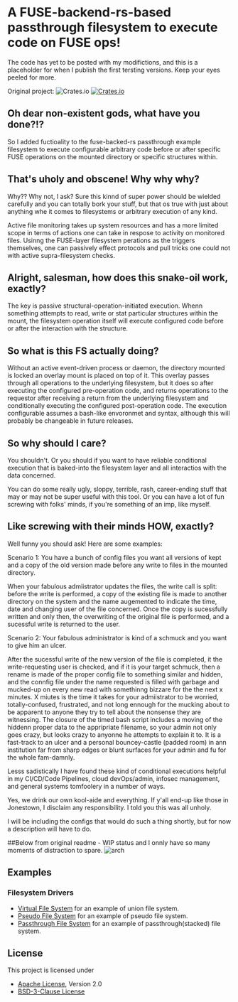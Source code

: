 # A FUSE-backend-rs-based passthrough filesystem to execute code on FUSE ops!

The code has yet to be posted with my modifictions, and this is a placeholder for when I publish the first tersting versions. Keep your eyes peeled for more.

Original project:
![Crates.io](https://img.shields.io/crates/l/fuse-backend-rs)
[![Crates.io](https://img.shields.io/crates/v/fuse-backend-rs)](https://crates.io/crates/fuse-backend-rs)

## Oh dear non-existent gods, what have you done?!?

So I added fuctioality to the fuse-backed-rs passthrough example filesystem to execute configurable arbitrary code before or after specific FUSE operations on the mounted directory or specific structures within.

## That's uholy and obscene! Why why why?

Why?? Why not, I ask? Sure this kinnd of super power should be wielded carefully and you can totally bork your stuff, but that os true with just about anything whe it comes to filesystems or arbitrary execution of any kind. 


Active file monitoring takes up system resources and has a more limited scope in terms of actions one can take in respose to activity on monitored files. Usinng the FUSE-layer filesystem perations as the triggers themselves, one can passively effect protocols and pull tricks one could not with active supra-filesystem checks. 


## Alright, salesman, how does this snake-oil work, exactly?
The key is passive structural-operation-initiated execution. Whenn something attempts to read, write or stat particular structures within the mount, the filesystem operation itself will execute configured code before or after the interaction with the structure.

## So what is this FS actually doing?

Without an active event-driven process or daemon, the directory mounted is locked an overlay mount is placed on top of it. This overlay passes through all operations to the underlying filesystem, but it does so after executing the configured pre-operation code, and returns operations to the requestor after receiving a return from the underlying filesystem and conditionally executing the configured post-operation code. The execution configurable assumes a bash-like envoronmet and syntax, although this will probably be changeable in future releases.

## So why should I care?

You shouldn't. Or you should if you want to have reliable conditional execution that is baked-into the filesystem layer and all interactios with the data concerned.

You can do some really ugly, sloppy, terrible, rash, career-ending stuff that may or may not be super useful with this tool. Or you can have a lot of fun screwing with folks' minds, if you're something of an imp, like myself.

## Like screwing with their minds HOW, exactly?

Well funny you should ask! Here are some examples:

Scenario 1: You have a bunch of config files you want all versions of kept and a copy of the old version made before any write to files in the mounted directory.

When your fabulous admiistrator updates the files, the write call is split: before the write is performed, a copy of the existing file is made to another directory on the system and the name augemented to indicate the time, date and changing user of the file concerned. Once the copy is sucessfully written and only then, the overwriting of the original file is performed, and a sucessful write is returned to the user.

Scenario 2: Your fabulous administrator is kind of a schmuck and you want to give him an ulcer.

After the sucessful write of the new version of the file is completed, it the write-requesting user is checked, and if it is your target schmuck, then a rename is made of the proper config file to something similar and hidden, and the connfig file under the name requested is filled with garbage and  mucked-up on every new read with somethinng bizzare for the the next x minutes. X miutes is the time it takes for your admiistrator to be worried, totally-confused, frustrated, and not long ennough for the mucking about to be apparent to anyone they try to tell about the nonsense they are witnessing. The closure of the timed bash script includes a moving of the hiddenn proper data to the appripriate filename, so your admin not only goes crazy, but looks crazy to anyonne he attempts to explain it to. It is a fast-track to an ulcer and a personal bouncey-castle (padded room) in ann institution far from sharp edges or blunt surfaces for your admin and fu for the whole fam-damnly.

Lesss sadistically I have found these kind of conditional executions helpful in my CI/CD/Code Pipelines, cloud devOps/admin, infosec management, and general systems tomfoolery in a number of ways. 

Yes, we drink our own kool-aide and everything. If y'all end-up like those in Jonestown, I disclaim any responsibility. I told you this was all unholy. 

I will be including the configs that would do such a thing  shortly, but for now a description will have to do.

##Below from original readme - WIP status and I onnly have so many moments of distraction to spare.
![arch](docs/images/fuse-backend-architecture.svg)

## Examples

### Filesystem Drivers
- [Virtual File System](https://github.com/cloud-hypervisor/fuse-backend-rs/tree/master/src/api/vfs)
  for an example of union file system.
- [Pseudo File System](https://github.com/cloud-hypervisor/fuse-backend-rs/blob/master/src/api/pseudo_fs.rs)
  for an example of pseudo file system.
- [Passthrough File System](https://github.com/cloud-hypervisor/fuse-backend-rs/tree/master/src/passthrough)
  for an example of passthrough(stacked) file system.

  
## License
This project is licensed under
- [Apache License](http://www.apache.org/licenses/LICENSE-2.0), Version 2.0
- [BSD-3-Clause License](https://opensource.org/licenses/BSD-3-Clause)
